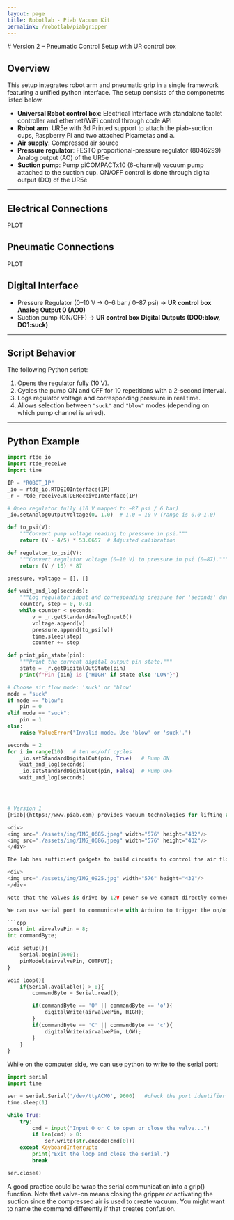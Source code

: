 ```yaml
---
layout: page
title: Robotlab - Piab Vacuum Kit
permalink: /robotlab/piabgripper
---
```


<div style="max-width: 1000px; margin: auto;">
# Version 2 – Pneumatic Control Setup with UR control box

## Overview
This setup integrates robot arm and pneumatic grip in a single framework featuring a unified python interface.  The setup consists of the componetnts listed below.
- **Universal Robot control box**: Electrical Interface with standalone tablet controller and ethernet/WiFi control through code API
- **Robot arm**: UR5e with 3d Printed support to attach the piab-suction cups, Raspberry Pi and two attached Picametas and a.  
- **Air supply**: Compressed air source
- **Pressure regulator**: FESTO proportional-pressure regulator (8046299) Analog output (AO) of the UR5e
- **Suction pump**: Pump piCOMPACTx10 (6-channel) vacuum pump attached to the suction cup. ON/OFF control is done through digital output (DO) of the UR5e  
---


## Electrical Connections
PLOT

## Pneumatic Connections
PLOT


## Digital Interface
- Pressure Regulator (0–10 V → 0–6 bar / 0–87 psi) → **UR control box Analog Output 0 (AO0)** 
- Suction pump (ON/OFF) → **UR control box Digital Outputs (DO0:blow, DO1:suck)** 
---

## Script Behavior
The following Python script:  
1. Opens the regulator fully (10 V).  
2. Cycles the pump ON and OFF for 10 repetitions with a 2-second interval.  
3. Logs regulator voltage and corresponding pressure in real time.  
4. Allows selection between `"suck"` and `"blow"` modes (depending on which pump channel is wired).  

---

## Python Example

```python
import rtde_io
import rtde_receive
import time

IP = "ROBOT_IP"
_io = rtde_io.RTDEIOInterface(IP)
_r = rtde_receive.RTDEReceiveInterface(IP)

# Open regulator fully (10 V mapped to ~87 psi / 6 bar)
_io.setAnalogOutputVoltage(0, 1.0)  # 1.0 = 10 V (range is 0.0–1.0)

def to_psi(V):
    """Convert pump voltage reading to pressure in psi."""
    return (V - 4/5) * 53.0657  # Adjusted calibration

def regulator_to_psi(V):
    """Convert regulator voltage (0–10 V) to pressure in psi (0–87)."""
    return (V / 10) * 87

pressure, voltage = [], []

def wait_and_log(seconds):
    """Log regulator input and corresponding pressure for 'seconds' duration."""
    counter, step = 0, 0.01
    while counter < seconds:
        v = _r.getStandardAnalogInput0()
        voltage.append(v)
        pressure.append(to_psi(v))
        time.sleep(step)
        counter += step

def print_pin_state(pin):
    """Print the current digital output pin state."""
    state = _r.getDigitalOutState(pin)
    print(f"Pin {pin} is {'HIGH' if state else 'LOW'}")

# Choose air flow mode: 'suck' or 'blow'
mode = "suck"
if mode == "blow":
    pin = 0
elif mode == "suck":
    pin = 1
else:
    raise ValueError("Invalid mode. Use 'blow' or 'suck'.")

seconds = 2
for i in range(10):  # ten on/off cycles
    _io.setStandardDigitalOut(pin, True)   # Pump ON
    wait_and_log(seconds)
    _io.setStandardDigitalOut(pin, False)  # Pump OFF
    wait_and_log(seconds)




# Version 1
[Piab](https://www.piab.com) provides vacuum technologies for lifting and moving objects in automation applications. The lab space has received a package of vacuum cups and soft grippers that may suit different payloads and object geometries. The grippers can be connected to robot arms such as [UR5e](./ur5e) and actuated with vacuum ejector (the red aspirator in the picture) or piCOMPACT I/O link (the device in the picture). Note you would need air compressor as in the picture below and pneumatic solenoid valves to control on/off of the grip. Consult the lab manager on how to use them properly.

<div>
<img src="./assets/img/IMG_0685.jpeg" width="576" height="432"/>
<img src="./assets/img/IMG_0686.jpeg" width="576" height="432"/>
</div>

The lab has sufficient gadgets to build circuits to control the air flow and hence the on/off of grip from a computer. As a demonstrated example, you may find a setup in a plastic box using Aruidno, power control and valves to do so. 

<div>
<img src="./assets/img/IMG_0925.jpg" width="576" height="432"/>
</div>

Note that the valves is drive by 12V power so we cannot directly connect them to the output pins of Arduino (some motor control boards might be fine though). The power control here serves as a switch that allows us to use small electric currents to signal on/off of larger currents. 

We can use serial port to communicate with Arduino to trigger the on/off action. On the arduino side, we may simply use a code snippet:

```cpp
const int airvalvePin = 8;
int commandByte;

void setup(){
    Serial.begin(9600);
    pinModel(airvalvePin, OUTPUT);
}

void loop(){
    if(Serial.available() > 0){
        commandByte = Serial.read();

        if(commandByte == 'O' || commandByte == 'o'){
            digitalWrite(airvalvePin, HIGH);
        }
        if(commandByte == 'C' || commandByte == 'c'){
            digitalWrite(airvalvePin, LOW);
        }
    }
}
```

While on the computer side, we can use python to write to the serial port:

```python
import serial
import time

ser = serial.Serial('/dev/ttyACM0', 9600)   #check the port identifier on your computer
time.sleep(1)

while True:
    try:
        cmd = input("Input O or C to open or close the valve...")
        if len(cmd) > 0:
            ser.write(str.encode(cmd[0]))
    except KeyboardInterrupt:
        print("Exit the loop and close the serial.")
        break

ser.close()
```

A good practice could be wrap the serial communication into a grip() function. Note that valve-on means closing the gripper or activating the suction since the compressed air is used to create vacuum. You might want to name the command differently if that creates confusion.

</div>

